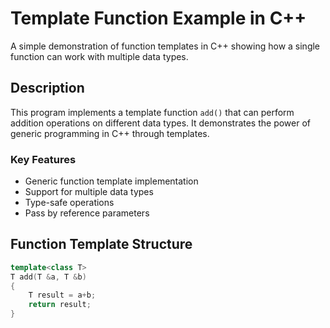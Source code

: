 # Template Function Example in C++

A simple demonstration of function templates in C++ showing how a single function can work with multiple data types.

## Description

This program implements a template function `add()` that can perform addition operations on different data types. It demonstrates the power of generic programming in C++ through templates.

### Key Features
- Generic function template implementation
- Support for multiple data types
- Type-safe operations
- Pass by reference parameters

## Function Template Structure

```cpp
template<class T>
T add(T &a, T &b)
{
    T result = a+b;
    return result;
}
